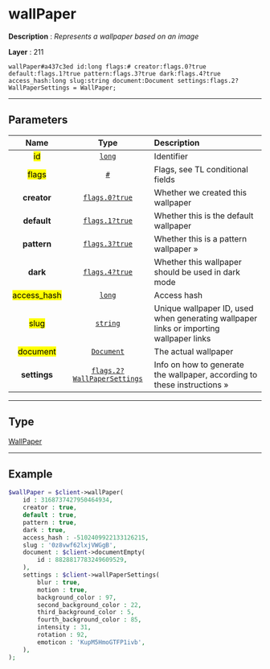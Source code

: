 # wallPaper

**Description** : *Represents a wallpaper based on an image*

**Layer** : 211

```tl
wallPaper#a437c3ed id:long flags:# creator:flags.0?true default:flags.1?true pattern:flags.3?true dark:flags.4?true access_hash:long slug:string document:Document settings:flags.2?WallPaperSettings = WallPaper;
```

---

## Parameters

| Name | Type | Description |
| :---: | :---: | :--- |
| <mark>id</mark> | [`long`](type/long) | Identifier |
| <mark>flags</mark> | [`#`](type/#) | Flags, see TL conditional fields |
| **creator** | [`flags.0?true`](type/true) | Whether we created this wallpaper |
| **default** | [`flags.1?true`](type/true) | Whether this is the default wallpaper |
| **pattern** | [`flags.3?true`](type/true) | Whether this is a pattern wallpaper » |
| **dark** | [`flags.4?true`](type/true) | Whether this wallpaper should be used in dark mode |
| <mark>access_hash</mark> | [`long`](type/long) | Access hash |
| <mark>slug</mark> | [`string`](type/string) | Unique wallpaper ID, used when generating wallpaper links or importing wallpaper links |
| <mark>document</mark> | [`Document`](type/Document) | The actual wallpaper |
| **settings** | [`flags.2?WallPaperSettings`](type/WallPaperSettings) | Info on how to generate the wallpaper, according to these instructions » |

---

## Type

[WallPaper](type/WallPaper)

---

## Example

```php
$wallPaper = $client->wallPaper(
	id : 3168737427950464934,
	creator : true,
	default : true,
	pattern : true,
	dark : true,
	access_hash : -5102409922133126215,
	slug : '0z8vwf62lxjVWGgB',
	document : $client->documentEmpty(
		id : 8828817783249609529,
	),
	settings : $client->wallPaperSettings(
		blur : true,
		motion : true,
		background_color : 97,
		second_background_color : 22,
		third_background_color : 5,
		fourth_background_color : 85,
		intensity : 31,
		rotation : 92,
		emoticon : 'KupM5HmoGTFP1ivb',
	),
);
```